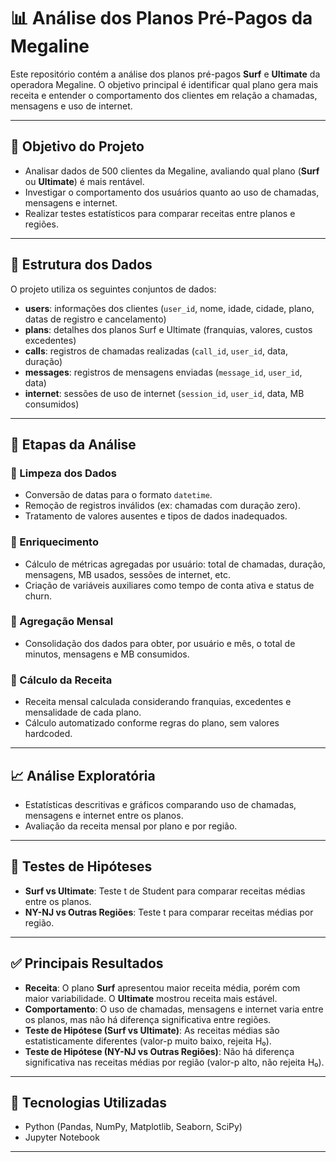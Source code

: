 # 📊 Análise dos Planos Pré-Pagos da Megaline

Este repositório contém a análise dos planos pré-pagos **Surf** e **Ultimate** da operadora Megaline. O objetivo principal é identificar qual plano gera mais receita e entender o comportamento dos clientes em relação a chamadas, mensagens e uso de internet.

---

## 🎯 Objetivo do Projeto

- Analisar dados de 500 clientes da Megaline, avaliando qual plano (**Surf** ou **Ultimate**) é mais rentável.
- Investigar o comportamento dos usuários quanto ao uso de chamadas, mensagens e internet.
- Realizar testes estatísticos para comparar receitas entre planos e regiões.

---

## 📁 Estrutura dos Dados

O projeto utiliza os seguintes conjuntos de dados:

- **users**: informações dos clientes (`user_id`, nome, idade, cidade, plano, datas de registro e cancelamento)
- **plans**: detalhes dos planos Surf e Ultimate (franquias, valores, custos excedentes)
- **calls**: registros de chamadas realizadas (`call_id`, `user_id`, data, duração)
- **messages**: registros de mensagens enviadas (`message_id`, `user_id`, data)
- **internet**: sessões de uso de internet (`session_id`, `user_id`, data, MB consumidos)

---

## 🧼 Etapas da Análise

### 🔹 Limpeza dos Dados
- Conversão de datas para o formato `datetime`.
- Remoção de registros inválidos (ex: chamadas com duração zero).
- Tratamento de valores ausentes e tipos de dados inadequados.

### 🔹 Enriquecimento
- Cálculo de métricas agregadas por usuário: total de chamadas, duração, mensagens, MB usados, sessões de internet, etc.
- Criação de variáveis auxiliares como tempo de conta ativa e status de churn.

### 🔹 Agregação Mensal
- Consolidação dos dados para obter, por usuário e mês, o total de minutos, mensagens e MB consumidos.

### 🔹 Cálculo da Receita
- Receita mensal calculada considerando franquias, excedentes e mensalidade de cada plano.
- Cálculo automatizado conforme regras do plano, sem valores hardcoded.

---

## 📈 Análise Exploratória

- Estatísticas descritivas e gráficos comparando uso de chamadas, mensagens e internet entre os planos.
- Avaliação da receita mensal por plano e por região.

---

## 🧪 Testes de Hipóteses

- **Surf vs Ultimate**: Teste t de Student para comparar receitas médias entre os planos.
- **NY-NJ vs Outras Regiões**: Teste t para comparar receitas médias por região.

---

## ✅ Principais Resultados

- **Receita**: O plano **Surf** apresentou maior receita média, porém com maior variabilidade. O **Ultimate** mostrou receita mais estável.
- **Comportamento**: O uso de chamadas, mensagens e internet varia entre os planos, mas não há diferença significativa entre regiões.
- **Teste de Hipótese (Surf vs Ultimate)**: As receitas médias são estatisticamente diferentes (valor-p muito baixo, rejeita H₀).
- **Teste de Hipótese (NY-NJ vs Outras Regiões)**: Não há diferença significativa nas receitas médias por região (valor-p alto, não rejeita H₀).

---

## 📌 Tecnologias Utilizadas

- Python (Pandas, NumPy, Matplotlib, Seaborn, SciPy)
- Jupyter Notebook

---
